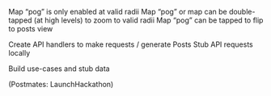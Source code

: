 Map “pog” is only enabled at valid radii
Map “pog” or map can be double-tapped (at high levels) to zoom to valid radii
Map “pog” can be tapped to flip to posts view

Create API handlers to make requests / generate Posts
Stub API requests locally

Build use-cases and stub data

(Postmates: LaunchHackathon)
